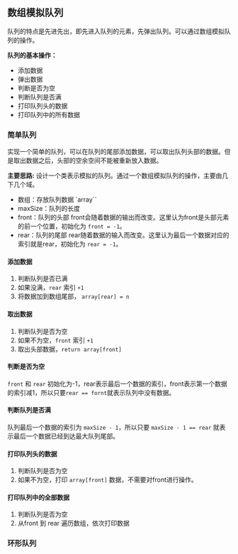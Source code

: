 ## 数组模拟队列

队列的特点是先进先出，即先进入队列的元素，先弹出队列。可以通过数组模拟队列的操作。

**队列的基本操作：**
* 添加数据
* 弹出数据
* 判断是否为空
* 判断队列是否满
* 打印队列头的数据
* 打印队列中的所有数据

### 简单队列
实现一个简单的队列，可以在队列的尾部添加数据，可以取出队列头部的数据。但是取出数据之后，头部的空余空间不能被重新放入数据。

**主要思路:**
设计一个类表示模拟的队列。通过一个数组模拟队列的操作，主要由几下几个域。
* 数组：存放队列数据 `array``
* maxSize：队列的长度
* front：队列的头部
    front会随着数据的输出而改变。这里认为front是头部元素的前一个位置，初始化为 `front = -1`。
* rear：队列的尾部
    rear随着数据的输入而改变。这里认为最后一个数据对应的索引就是rear，初始化为 `rear = -1`。
 
#### 添加数据
1. 判断队列是否已满
2. 如果没满，`rear` 索引 `+1`
3. 将数据加到数组尾部， `array[rear] = n`

#### 取出数据
1. 判断队列是否为空
2. 如果不为空，`front` 索引 `+1`
3. 取出头部数据，`return array[front]`

#### 判断是否为空
`front` 和 `rear` 初始化为-1，rear表示最后一个数据的索引，front表示第一个数据的索引减1，所以只要`rear == fornt`就表示队列中没有数据。

#### 判断队列是否满
队列最后一个数据的索引为 `maxSize - 1`，所以只要 `maxSize - 1 == rear` 就表示最后一个数据已经到达最大队列尾部。

#### 打印队列头的数据
1. 判断队列是否为空
2. 如果不为空，打印 `array[front]` 数据，不需要对front进行操作。

#### 打印队列中的全部数据
1. 判断队列是否为空
2. 从front 到 rear 遍历数组，依次打印数据

### 环形队列
